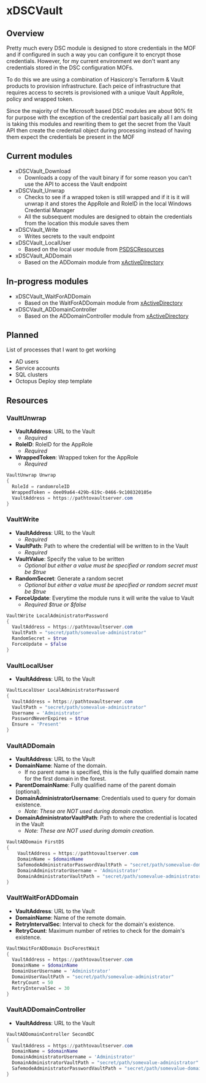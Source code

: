 # xDSCVault #
## Overview ##

Pretty much every DSC module is designed to store credentials in the MOF and if configured in such a way you can configure it to encrypt those credentials. However, for my current environment we don't want any credentials stored in the DSC configuration MOFs.

To do this we are using a combination of Hasicorp's Terraform & Vault products to provision infrastructure. Each peice of infrastructure that requires access to secrets is provisioned with a unique Vault AppRole, policy and wrapped token.

Since the majority of the Microsoft based DSC modules are about 90% fit for purpose with the exception of the credential part basically all I am doing is taking this modules and rewriting them to get the secret from the Vault API then create the credentail object during processing instead of having them expect the credentials be present in the MOF

## Current modules

- xDSCVault_Download
	- Downloads a copy of the vault binary if for some reason you can't use the API to access the Vault endpoint
- xDSCVault_Unwrap
	- Checks to see if a wrapped token is still wrapped and if it is it will unwrap it and stores the AppRole and RoleID in the local Windows Credential Manager
	- All the subsequent modules are designed to obtain the credentials from the location this module saves them
- xDSCVault_Write
	- Writes secrets to the vault endpoint
- xDSCVault_LocalUser
	- Based on the local user module from [PSDSCResources](https://github.com/PowerShell/PSDscResources#user)
- xDSCVault_ADDomain
	- Based on the ADDomain module from [xActiveDirectory](https://github.com/PowerShell/xActiveDirectory#xaddomain)

## In-progress modules

- xDSCVault_WaitForADDomain
	- Based on the WaitForADDomain module from [xActiveDirectory](https://github.com/PowerShell/xActiveDirectory#xwaitforaddomain)
- xDSCVault_ADDomainController
	- Based on the ADDomainController module from [xActiveDirectory](https://github.com/PowerShell/xActiveDirectory#xaddomaincontroller)

## Planned

List of processes that I want to get working

- AD users
- Service accounts
- SQL clusters
- Octopus Deploy step template

## Resources

### VaultUnwrap
* **VaultAddress**: URL to the Vault
  * _Required_
* **RoleID**: RoleID for the AppRole
  * _Required_
* **WrappedToken**: Wrapped token for the AppRole
  * _Required_
```powershell
VaultUnwrap Unwrap
{
  RoleId = randomroleID
  WrappedToken = dee09a64-429b-619c-0466-9c108320105e
  VaultAddress = https://pathtovaultserver.com   
} 
```
    
### VaultWrite
* **VaultAddress**: URL to the Vault
  * _Required_
* **VaultPath**: Path to where the credential will be written to in the Vault
  * _Required_
* **VaultValue**: Specify the value to be written
  * _Optional but either a value must be specified or random secret must be $true_
* **RandomSecret**: Generate a random secret
  * _Optional but either a value must be specified or random secret must be $true_
* **ForceUpdate**: Everytime the module runs it will write the value to Vault
  * _Required $true or $false_
```powershell
VaultWrite LocalAdministratorPassword
{
  VaultAddress = https://pathtovaultserver.com       
  VaultPath = "secret/path/somevalue-administrator"
  RandomSecret = $true
  ForceUpdate = $false
} 
```
### VaultLocalUser
* **VaultAddress**: URL to the Vault
```powershell
VaultLocalUser LocalAdministratorPassword
{
  VaultAddress = https://pathtovaultserver.com       
  VaultPath = "secret/path/somevalue-administrator"
  Username = 'Administrator'
  PasswordNeverExpires = $true
  Ensure = 'Present'
}   
```
### VaultADDomain
* **VaultAddress**: URL to the Vault
* **DomainName**: Name of the domain.
  * If no parent name is specified, this is the fully qualified domain name for the first domain in the forest.
* **ParentDomainName**: Fully qualified name of the parent domain (optional).
* **DomainAdministratorUsername**: Credentials used to query for domain existence.
  * _Note: These are NOT used during domain creation._
* **DomainAdministratorVaultPath**: Path to where the credential is located in the Vault
  * _Note: These are NOT used during domain creation._

```powershell
VaultADDomain FirstDS
{
    VaultAddress = https://pathtovaultserver.com
    DomainName = $domainName
    SafemodeAdministratorPasswordVaultPath = "secret/path/somevalue-domainsafemode"
    DomainAdministratorUsername = 'Administrator'
    DomainAdministratorVaultPath = "secret/path/somevalue-administrator"
}
```
### VaultWaitForADDomain
* **VaultAddress**: URL to the Vault
* **DomainName**: Name of the remote domain.
* **RetryIntervalSec**: Interval to check for the domain's existence.
* **RetryCount**: Maximum number of retries to check for the domain's existence.

```powershell
VaultWaitForADDomain DscForestWait
{
  VaultAddress = https://pathtovaultserver.com       
  DomainName = $domainName
  DomainUserUsername = 'Administrator'
  DomainUserVaultPath = "secret/path/somevalue-administrator"
  RetryCount = 50
  RetryIntervalSec = 30
}
```
### VaultADDomainController
* **VaultAddress**: URL to the Vault
```powershell
VaultADDomainController SecondDC
{
  VaultAddress = https://pathtovaultserver.com       
  DomainName = $domainName
  DomainAdministratorUsername = 'Administrator'
  DomainAdministratorVaultPath = "secret/path/somevalue-administrator"
  SafemodeAdministratorPasswordVaultPath = "secret/path/somevalue-domainsafemode"
}
```